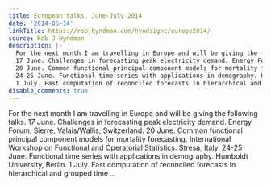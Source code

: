 ```yaml
---
title: European talks. June-July 2014
date: '2014-06-14'
linkTitle: https://robjhyndman.com/hyndsight/europe2014/
source: Rob J Hyndman
description: |-
  For the next month I am travelling in Europe and will be giving the following talks.
  17 June. Challenges in forecasting peak electricity demand. Energy Forum, Sierre, Valais/Wallis, Switzerland.
  20 June. Common functional principal component models for mortality forecasting. International Workshop on Functional and Operatorial Statistics. Stresa, Italy.
  24-25 June. Functional time series with applications in demography. Humboldt University, Berlin.
  1 July. Fast computation of reconciled forecasts in hierarchical and grouped time ...
disable_comments: true
---
```

For the next month I am travelling in Europe and will be giving the following talks.
17 June. Challenges in forecasting peak electricity demand. Energy Forum, Sierre, Valais/Wallis, Switzerland.
20 June. Common functional principal component models for mortality forecasting. International Workshop on Functional and Operatorial Statistics. Stresa, Italy.
24-25 June. Functional time series with applications in demography. Humboldt University, Berlin.
1 July. Fast computation of reconciled forecasts in hierarchical and grouped time ...